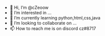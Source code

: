 - 👋 Hi, I’m @cZeoow
- 👀 I’m interested in ...
- 🌱 I’m currently learning python,html,css,java
- 💞️ I’m looking to collaborate on ...
- 📫 How to reach me is on discord cz#8717

<!---
cZeoow/cZeoow is a ✨ special ✨ repository because its `README.md` (this file) appears on your GitHub profile.
You can click the Preview link to take a look at your changes.
--->
